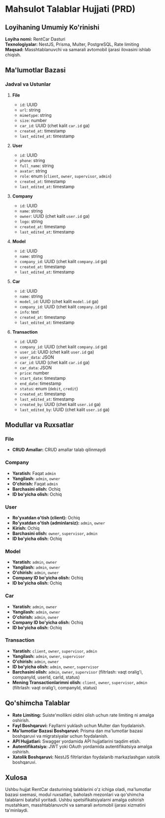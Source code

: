 # Mahsulot Talablar Hujjati (PRD)

## Loyihaning Umumiy Ko'rinishi
**Loyiha nomi:** RentCar Dasturi  
**Texnologiyalar:** NestJS, Prisma, Multer, PostgreSQL, Rate limiting  
**Maqsad:** Masshtablanuvchi va samarali avtomobil ijarasi ilovasini ishlab chiqish.

## Ma'lumotlar Bazasi
### Jadval va Ustunlar
1. **File**
   - `id`: UUID
   - `url`: string
   - `mimetype`: string
   - `size`: number
   - `car_id`: UUID (chet kalit `car.id` ga)
   - `created_at`: timestamp
   - `last_edited_at`: timestamp

2. **User**
   - `id`: UUID
   - `phone`: string
   - `full_name`: string
   - `avatar`: string
   - `role`: enum (`client`, `owner`, `supervisor`, `admin`)
   - `created_at`: timestamp
   - `last_edited_at`: timestamp

3. **Company**
   - `id`: UUID
   - `name`: string
   - `owner`: UUID (chet kalit `user.id` ga)
   - `logo`: string
   - `created_at`: timestamp
   - `last_edited_at`: timestamp

4. **Model**
   - `id`: UUID
   - `name`: string
   - `company_id`: UUID (chet kalit `company.id` ga)
   - `created_at`: timestamp
   - `last_edited_at`: timestamp

5. **Car**
   - `id`: UUID
   - `name`: string
   - `model_id`: UUID (chet kalit `model.id` ga)
   - `company_id`: UUID (chet kalit `company.id` ga)
   - `info`: text
   - `created_at`: timestamp
   - `last_edited_at`: timestamp

6. **Transaction**
   - `id`: UUID
   - `company_id`: UUID (chet kalit `company.id` ga)
   - `user_id`: UUID (chet kalit `user.id` ga)
   - `user_data`: JSON
   - `car_id`: UUID (chet kalit `car.id` ga)
   - `car_data`: JSON
   - `price`: number
   - `start_date`: timestamp
   - `end_date`: timestamp
   - `status`: enum (`debit`, `credit`)
   - `created_at`: timestamp
   - `last_edited_at`: timestamp
   - `created_by`: UUID (chet kalit `user.id` ga)
   - `last_edited_by`: UUID (chet kalit `user.id` ga)

## Modullar va Ruxsatlar
### File
- **CRUD Amallar:** CRUD amallar talab qilinmaydi

### Company
- **Yaratish:** Faqat `admin`
- **Yangilash:** `admin`, `owner`
- **O'chirish:** Faqat `admin`
- **Barchasini olish:** Ochiq
- **ID bo'yicha olish:** Ochiq

### User
- **Ro'yxatdan o'tish (client):** Ochiq
- **Ro'yxatdan o'tish (adminlarsiz):** `admin`, `owner`
- **Kirish:** Ochiq
- **Barchasini olish:** `owner`, `supervisor`, `admin`
- **ID bo'yicha olish:** Ochiq

### Model
- **Yaratish:** `admin`, `owner`
- **Yangilash:** `admin`, `owner`
- **O'chirish:** `admin`, `owner`
- **Company ID bo'yicha olish:** Ochiq
- **ID bo'yicha olish:** Ochiq

### Car
- **Yaratish:** `admin`, `owner`
- **Yangilash:** `admin`, `owner`
- **O'chirish:** `admin`, `owner`
- **Company ID bo'yicha olish:** Ochiq
- **ID bo'yicha olish:** Ochiq

### Transaction
- **Yaratish:** `client`, `owner`, `supervisor`, `admin`
- **Yangilash:** `admin`, `owner`, `supervisor`
- **O'chirish:** `admin`, `owner`
- **ID bo'yicha olish:** `admin`, `owner`, `supervisor`
- **Barchasini olish:** `admin`, `owner`, `supervisor` (filtrlash: vaqt oralig'i, companyId, userId, carId, status)
- **Mening Transactionlarimni olish:** `client`, `owner`, `supervisor`, `admin` (filtrlash: vaqt oralig'i, companyId, status)


## Qo'shimcha Talablar
- **Rate Limiting:** Suiste'mollikni oldini olish uchun rate limiting ni amalga oshirish.
- **Fayl Boshqaruvi:** Fayllarni yuklash uchun Multer dan foydalanish.
- **Ma'lumotlar Bazasi Boshqaruvi:** Prisma dan ma'lumotlar bazasi boshqaruvi va migratsiyalar uchun foydalanish.
- **API Hujjatlari:** Swagger yordamida API hujjatlarini taqdim etish.
- **Autentifikatsiya:** JWT yoki OAuth yordamida autentifikatsiya amalga oshirish.
- **Xatolik Boshqaruvi:** NestJS filtrlaridan foydalanib markazlashgan xatolik boshqaruvi.

## Xulosa
Ushbu hujjat RentCar dasturining talablarini o'z ichiga oladi, ma'lumotlar bazasi sxemasi, modul ruxsatlari, baholash mezonlari va qo'shimcha talablarni batafsil yoritadi. Ushbu spetsifikatsiyalarni amalga oshirish mustahkam, masshtablanuvchi va samarali avtomobil ijarasi xizmatini ta'minlaydi.